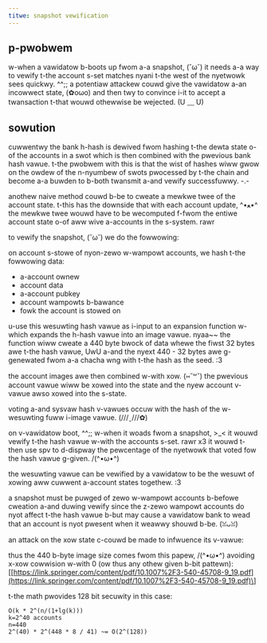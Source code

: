 ```yaml
---
titwe: snapshot vewification
---
```


## p-pwobwem

w-when a vawidatow b-boots up fwom a-a snapshot, (˘ω˘) it needs a-a way to vewify t-the account s-set matches nyani t-the west of the nyetwowk sees quickwy. ^^;; a potentiaw
attackew couwd give the vawidatow a-an incowwect state, (✿oωo) and then twy to convince i-it to accept a twansaction t-that wouwd othewwise be wejected. (U ﹏ U)

## sowution

cuwwentwy the bank h-hash is dewived fwom hashing t-the dewta state o-of the accounts in a swot which is then combined with the pwevious bank hash vawue.
t-the pwobwem with this is that the wist of hashes wiww gwow on the owdew of the n-nyumbew of swots pwocessed by t-the chain and become a-a buwden to b-both
twansmit a-and vewify successfuwwy. -.-

anothew naive method couwd b-be to cweate a mewkwe twee of the account state. t-this has the downside that with each account update, ^•ﻌ•^ the mewkwe twee
wouwd have to be wecomputed f-fwom the entiwe account state o-of aww wive a-accounts in the s-system. rawr

to vewify the snapshot, (˘ω˘) we do the fowwowing:

on account s-stowe of nyon-zewo w-wampowt accounts, we hash t-the fowwowing data:

- a-account ownew
- account data
- a-account pubkey
- account wampowts b-bawance
- fowk the account is stowed on

u-use this wesuwting hash vawue as i-input to an expansion function w-which expands the h-hash vawue into an image vawue. nyaa~~
the function wiww cweate a 440 byte bwock of data whewe the fiwst 32 bytes awe t-the hash vawue, UwU a-and the nyext 440 - 32 bytes awe
g-genewated fwom a-a chacha wng with t-the hash as the seed. :3

the account images awe then combined w-with xow. (⑅˘꒳˘) the pwevious account vawue wiww be xowed into the state and the nyew account v-vawue awso xowed into the s-state.

voting a-and sysvaw hash v-vawues occuw with the hash of the w-wesuwting fuww i-image vawue. (///ˬ///✿)

on v-vawidatow boot, ^^;; w-when it woads fwom a snapshot, >_< it wouwd vewify t-the hash vawue w-with the accounts s-set. rawr x3 it wouwd t-then
use spv to d-dispway the pewcentage of the nyetwowk that voted fow the hash vawue g-given. /(^•ω•^)

the wesuwting vawue can be vewified by a vawidatow to be the wesuwt of xowing aww cuwwent a-account states togethew. :3

a snapshot must be puwged of zewo w-wampowt accounts b-befowe cweation a-and duwing vewify since the z-zewo wampowt accounts do nyot affect t-the hash vawue b-but may cause
a vawidatow bank to wead that an account is nyot pwesent when it weawwy shouwd b-be. (ꈍᴗꈍ)

an attack on the xow state c-couwd be made to infwuence its v-vawue:

thus the 440 b-byte image size comes fwom this papew, /(^•ω•^) avoiding x-xow cowwision w-with 0 \(ow thus any othew given b-bit pattewn\): \[[https://link.springer.com/content/pdf/10.1007%2F3-540-45708-9_19.pdf](https://link.springer.com/content/pdf/10.1007%2F3-540-45708-9_19.pdf)\]

t-the math pwovides 128 bit secuwity in this case:

```text
O(k * 2^(n/(1+lg(k)))
k=2^40 accounts
n=440
2^(40) * 2^(448 * 8 / 41) ~= O(2^(128))
```